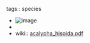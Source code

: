 tags:: species

- ![image](https://ipfs.io/ipfs/QmZf9wyNoGKtMfJwZp3Kzon2gLhG6NH5wdFq5fm1fPjDCL)
-
- wiki:: [acalypha_hispida.pdf](https://peach-geographical-bat-397.mypinata.cloud/ipfs/QmZvFZ4oCvweRnxoH5w7xt8Ydjh2fFa5m6ud8YdvC8skdZ)